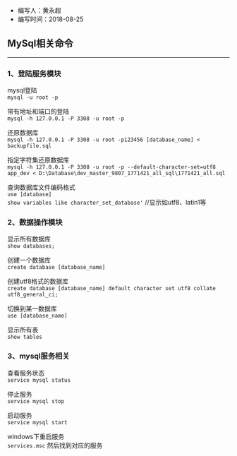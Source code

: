 * 编写人：黄永超
* 编写时间：2018-08-25    

## MySql相关命令
---
### 1、登陆服务模块
mysql登陆  
`mysql -u root -p `

带有地址和端口的登陆  
`mysql -h 127.0.0.1 -P 3308 -u root -p`

还原数据库  
`mysql -h 127.0.0.1 -P 3308 -u root -p123456 [database_name] <  backupfile.sql`

指定字符集还原数据库  
`mysql -h 127.0.0.1 -P 3308 -u root -p --default-character-set=utf8 app_dev < D:\Database\dev_master_9807_1771421_all_sql\1771421_all.sql`

查询数据库文件编码格式  
`use [database]`  
`show variables like character_set_database'`   //显示如utf8、latin1等


### 2、数据操作模块

显示所有数据库  
`show databases;`

创建一个数据库  
`create database [database_name]` 

创建utf8格式的数据库  
`create database [database_name] default character set utf8 collate utf8_general_ci;`

切换到某一数据库  
`use [database_name]`   

显示所有表    
`show tables` 

### 3、mysql服务相关

查看服务状态  
`service mysql status`

停止服务  
`service mysql stop`

启动服务  
`service mysql start`

windows下重启服务  
`services.msc` 然后找到对应的服务
